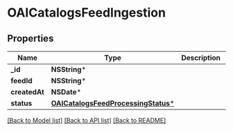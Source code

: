 # OAICatalogsFeedIngestion

## Properties
Name | Type | Description | Notes
------------ | ------------- | ------------- | -------------
**_id** | **NSString*** |  | 
**feedId** | **NSString*** |  | 
**createdAt** | **NSDate*** |  | 
**status** | [**OAICatalogsFeedProcessingStatus***](OAICatalogsFeedProcessingStatus.md) |  | 

[[Back to Model list]](../README.md#documentation-for-models) [[Back to API list]](../README.md#documentation-for-api-endpoints) [[Back to README]](../README.md)


